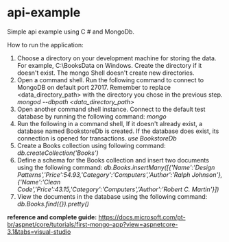 # api-example
Simple api example using C # and MongoDb.

How to run the application:

1. Choose a directory on your development machine for storing the data. For example, C:\BooksData on Windows. Create the directory if it doesn't exist. The mongo Shell doesn't create new directories.
2. Open a command shell. Run the following command to connect to MongoDB on default port 27017. Remember to replace <data_directory_path> with the directory you chose in the previous step.
    *mongod --dbpath <data_directory_path>*
3. Open another command shell instance. Connect to the default test database by running the following command:
    *mongo*
4. Run the following in a command shell, If it doesn't already exist, a database named BookstoreDb is created. If the database does exist, its connection is opened for transactions.
    *use BookstoreDb*
5. Create a Books collection using following command:
    *db.createCollection('Books')*
6. Define a schema for the Books collection and insert two documents using the following command:
    *db.Books.insertMany([{'Name':'Design Patterns','Price':54.93,'Category':'Computers','Author':'Ralph Johnson'}, {'Name':'Clean Code','Price':43.15,'Category':'Computers','Author':'Robert C. Martin'}])*
7. View the documents in the database using the following command:
    *db.Books.find({}).pretty()*



**reference and complete guide:** https://docs.microsoft.com/pt-br/aspnet/core/tutorials/first-mongo-app?view=aspnetcore-3.1&tabs=visual-studio

